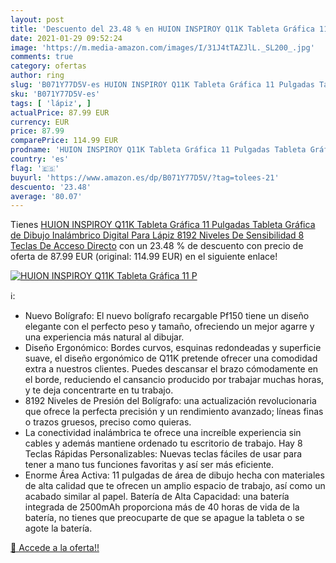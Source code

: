 ```yaml
---
layout: post
title: 'Descuento del 23.48 % en HUION INSPIROY Q11K Tableta Gráfica 11 P'
date: 2021-01-29 09:52:24
image: 'https://m.media-amazon.com/images/I/31J4tTAZJlL._SL200_.jpg'
comments: true
category: ofertas
author: ring
slug: 'B071Y77D5V-es HUION INSPIROY Q11K Tableta Gráfica 11 Pulgadas Tableta...'
sku: 'B071Y77D5V-es'
tags: [ 'lápiz', ]
actualPrice: 87.99 EUR
currency: EUR
price: 87.99
comparePrice: 114.99 EUR
prodname: 'HUION INSPIROY Q11K Tableta Gráfica 11 Pulgadas Tableta Gráfica de Dibujo Inalámbrico Digital Para Lápiz 8192 Niveles De Sensibilidad 8 Teclas De Acceso Directo'
country: 'es'
flag: '🇪🇸'
buyurl: 'https://www.amazon.es/dp/B071Y77D5V/?tag=tolees-21'
descuento: '23.48'
average: '80.07'
---
```


Tienes [HUION INSPIROY Q11K Tableta Gráfica 11 Pulgadas Tableta Gráfica de Dibujo Inalámbrico Digital Para Lápiz 8192 Niveles De Sensibilidad 8 Teclas De Acceso Directo](https://www.amazon.es/dp/B071Y77D5V/?tag=tolees-21) con un 23.48 % de descuento con precio de oferta de 87.99 EUR (original: 114.99 EUR) en el siguiente enlace!

[![HUION INSPIROY Q11K Tableta Gráfica 11 P](https://m.media-amazon.com/images/I/31J4tTAZJlL._SL200_.jpg)](https://www.amazon.es/dp/B071Y77D5V/?tag=tolees-21)

ℹ️:

- Nuevo Bolígrafo: El nuevo bolígrafo recargable Pf150 tiene un diseño elegante con el perfecto peso y tamaño, ofreciendo un mejor agarre y una experiencia más natural al dibujar.
- Diseño Ergonómico: Bordes curvos, esquinas redondeadas y superficie suave, el diseño ergonómico de Q11K pretende ofrecer una comodidad extra a nuestros clientes. Puedes descansar el brazo cómodamente en el borde, reduciendo el cansancio producido por trabajar muchas horas, y te deja concentrarte en tu trabajo.
- 8192 Niveles de Presión del Bolígrafo: una actualización revolucionaria que ofrece la perfecta precisión y un rendimiento avanzado; líneas finas o trazos gruesos, preciso como quieras.
- La conectividad inalámbrica te ofrece una increíble experiencia sin cables y además mantiene ordenado tu escritorio de trabajo. Hay 8 Teclas Rápidas Personalizables: Nuevas teclas fáciles de usar para tener a mano tus funciones favoritas y así ser más eficiente.
- Enorme Área Activa: 11 pulgadas de área de dibujo hecha con materiales de alta calidad que te ofrecen un amplio espacio de trabajo, así como un acabado similar al papel. Batería de Alta Capacidad: una batería integrada de 2500mAh proporciona más de 40 horas de vida de la batería, no tienes que preocuparte de que se apague la tableta o se agote la batería.

[🛒 Accede a la oferta!!](https://www.amazon.es/dp/B071Y77D5V/?tag=tolees-21)
